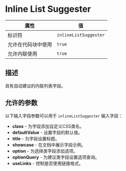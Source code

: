 # Inline List Suggester

| 属性 | 值 |
|------|----|
| 标识符 | `inlineListSuggester` |
| 允许在代码块中使用 | `true` |
| 允许内联使用 | `true` |

## 描述

具有自动建议的内联列表字段。

## 允许的参数

以下输入字段参数可以用于 `inlineListSuggester` 输入字段：

- **class** - 为字段添加自定义CSS类名。
- **defaultValue** - 设置字段的默认值。
- **title** - 为字段设置标题。
- **showcase** - 在文档中展示字段示例。
- **option** - 为选择类字段添加选项。
- **optionQuery** - 为建议类字段设置选项查询。
- **useLinks** - 控制是否使用链接格式。
